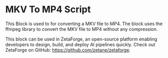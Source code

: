 # MKV To MP4 Script

This Block is used to for converting a MKV file to MP4. The block uses the ffmpeg library to convert the MKV file to MP4 without any compression.

This block can be used in ZetaForge, an open-source platform enabling developers to design, build, and deploy AI pipelines quickly. Check out ZetaForge on GitHub: https://github.com/zetane/zetaforge.
